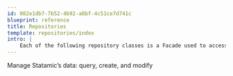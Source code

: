 ```yaml
---
id: 082e1db7-7b52-4b92-a8bf-4c51ce7d741c
blueprint: reference
title: Repositories
template: repositories/index
intro: |
    Each of the following repository classes is a Facade used to access content in each of Statamic's core data types and query, create, modify, and delete content.
---
```

Manage Statamic’s data: query, create, and modify
